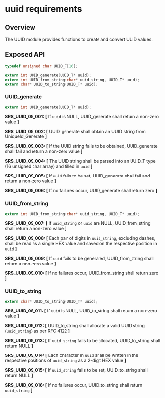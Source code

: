 uuid requirements
=================

## Overview
The UUID module provides functions to create and convert UUID values.

## Exposed API
```c
typedef unsigned char UUID_T[16];

extern int UUID_generate(UUID_T* uuid);
extern int UUID_from_string(char* uuid_string, UUID_T* uuid);
extern char* UUID_to_string(UUID_T* uuid);
```

###  UUID_generate
```c
extern int UUID_generate(UUID_T* uuid);
```
**SRS_UUID_09_001: [** If `uuid` is NULL, UUID_generate shall return a non-zero value **]**

**SRS_UUID_09_002: [** UUID_generate shall obtain an UUID string from UniqueId_Generate **]**

**SRS_UUID_09_003: [** If the UUID string fails to be obtained, UUID_generate shall fail and return a non-zero value **]**

**SRS_UUID_09_004: [** The UUID string shall be parsed into an UUID_T type (16 unsigned char array) and filled in `uuid` **]**  

**SRS_UUID_09_005: [** If `uuid` fails to be set, UUID_generate shall fail and return a non-zero value **]**

**SRS_UUID_09_006: [** If no failures occur, UUID_generate shall return zero **]**


###  UUID_from_string
```c
extern int UUID_from_string(char* uuid_string, UUID_T* uuid);
```
**SRS_UUID_09_007: [** If `uuid_string` or `uuid` are NULL, UUID_from_string shall return a non-zero value **]**

**SRS_UUID_09_008: [** Each pair of digits in `uuid_string`, excluding dashes, shall be read as a single HEX value and saved on the respective position in `uuid` **]**  

**SRS_UUID_09_009: [** If `uuid` fails to be generated, UUID_from_string shall return a non-zero value **]**

**SRS_UUID_09_010: [** If no failures occur, UUID_from_string shall return zero **]**


###  UUID_to_string
```c
extern char* UUID_to_string(UUID_T* uuid);
```
**SRS_UUID_09_011: [** If `uuid` is NULL, UUID_to_string shall return a non-zero value **]**  

**SRS_UUID_09_012: [** UUID_to_string shall allocate a valid UUID string (`uuid_string`) as per RFC 4122 **]**  

**SRS_UUID_09_013: [** If `uuid_string` fails to be allocated, UUID_to_string shall return NULL **]**  

**SRS_UUID_09_014: [** Each character in `uuid` shall be written in the respective positions of `uuid_string` as a 2-digit HEX value **]**  

**SRS_UUID_09_015: [** If `uuid_string` fails to be set, UUID_to_string shall return NULL **]**  

**SRS_UUID_09_016: [** If no failures occur, UUID_to_string shall return `uuid_string` **]**  
